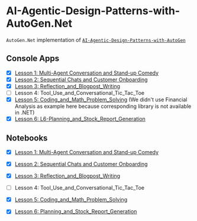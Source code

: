 # AI-Agentic-Design-Patterns-with-AutoGen.Net

`AutoGen.Net` implementation of [`AI-Agentic-Design-Patterns-with-AutoGen`](https://www.deeplearning.ai/short-courses/ai-agentic-design-patterns-with-autogen/)

## Console Apps
- [x] [Lesson 1: Multi-Agent Conversation and Stand-up Comedy](./L1_MultiAgent_Conversation_and_Standup_Comedy/)
- [x] [Lesson 2: Sequential Chats and Customer Onboarding](./L2_Sequential_Chats_and_Customer_Onboarding/)
- [x] [Lesson 3: Reflection_and_Blogpost_Writing](./L3_Reflection_and_Blogpost_Writing/)
- [ ] Lesson 4: Tool_Use_and_Conversational_Tic_Tac_Toe
- [x] [Lesson 5: Coding_and_Math_Problem_Solving](./L5_Coding_and_Math_Problem_Solving/) (We didn't use Financial Analysis as example here because corresponding library is not available in .NET)
- [x] [Lesson 6: L6-Planning_and_Stock_Report_Generation](./L6-Planning_and_Stock_Report_Generation/)

## Notebooks
- [x] [Lesson 1: Multi-Agent Conversation and Stand-up Comedy](./notebook/L1_MultiAgent_Conversation_and_Standup_Comedy.ipynb)
- [x] [Lesson 2: Sequential Chats and Customer Onboarding](./notebook/L2_Sequential_Chats_and_Customer_Onboarding.ipynb)
- [x] [Lesson 3: Reflection_and_Blogpost_Writing](./notebook/L3_Reflection_and_Blogpost_Writing.ipynb)
- [ ] Lesson 4: Tool_Use_and_Conversational_Tic_Tac_Toe
- [x] [Lesson 5: Coding_and_Math_Problem_Solving](./notebook/L5-Coding_and_Math_Problem_Solving.ipynb)
- [x] [Lesson 6: Planning_and_Stock_Report_Generation](./notebook/L6-Planning_and_Stock_Report_Generation.ipynb.ipynb)

